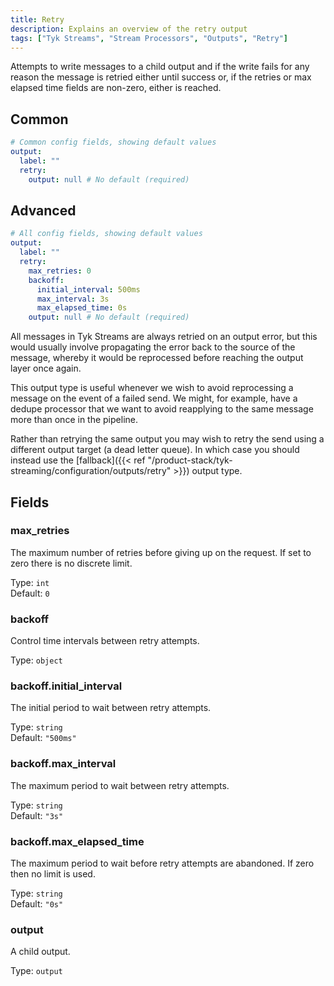 ```yaml
---
title: Retry
description: Explains an overview of the retry output
tags: ["Tyk Streams", "Stream Processors", "Outputs", "Retry"]
---
```


Attempts to write messages to a child output and if the write fails for any reason the message is retried either until success or, if the retries or max elapsed time fields are non-zero, either is reached.

## Common

```yml
# Common config fields, showing default values
output:
  label: ""
  retry:
    output: null # No default (required)
```

## Advanced

```yml
# All config fields, showing default values
output:
  label: ""
  retry:
    max_retries: 0
    backoff:
      initial_interval: 500ms
      max_interval: 3s
      max_elapsed_time: 0s
    output: null # No default (required)
```

All messages in Tyk Streams are always retried on an output error, but this would usually involve propagating the error back to the source of the message, whereby it would be reprocessed before reaching the output layer once again.

This output type is useful whenever we wish to avoid reprocessing a message on the event of a failed send. We might, for example, have a dedupe processor that we want to avoid reapplying to the same message more than once in the pipeline.

Rather than retrying the same output you may wish to retry the send using a different output target (a dead letter queue). In which case you should instead use the [fallback]({{< ref "/product-stack/tyk-streaming/configuration/outputs/retry" >}}) output type.

## Fields

### max_retries

The maximum number of retries before giving up on the request. If set to zero there is no discrete limit.

Type: `int`  
Default: `0`

### backoff

Control time intervals between retry attempts.

Type: `object`

### backoff.initial_interval

The initial period to wait between retry attempts.

Type: `string`  
Default: `"500ms"`

### backoff.max_interval

The maximum period to wait between retry attempts.

Type: `string`  
Default: `"3s"`

### backoff.max_elapsed_time

The maximum period to wait before retry attempts are abandoned. If zero then no limit is used.

Type: `string`  
Default: `"0s"`

### output

A child output.

Type: `output`
